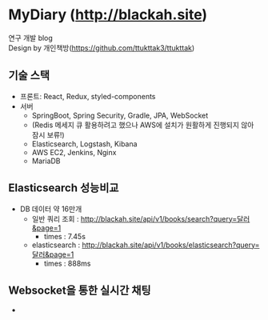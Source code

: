 # MyDiary (http://blackah.site)
연구 개발 blog  
Design by 개인책방(https://github.com/ttukttak3/ttukttak)

## 기술 스택
 - 프론트: React, Redux, styled-components
 - 서버
   - SpringBoot, Spring Security, Gradle, JPA, WebSocket
   - (Redis 메세지 큐 활용하려고 했으나 AWS에 설치가 원활하게 진행되지 않아 잠시 보류!)
   - Elasticsearch, Logstash, Kibana
   - AWS EC2, Jenkins, Nginx
   - MariaDB

## Elasticsearch 성능비교
 - DB 데이터 약 16만개
   - 일반 쿼리 조회 : http://blackah.site/api/v1/books/search?query=달러&page=1
     - times : 7.45s
   - elasticsearch : http://blackah.site/api/v1/books/elasticsearch?query=달러&page=1
     - times : 888ms

## Websocket을 통한 실시간 채팅
 - 
